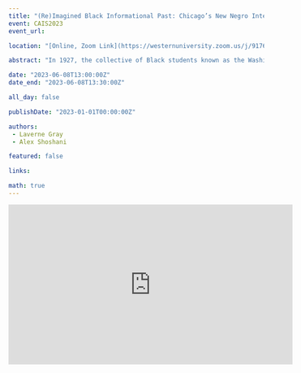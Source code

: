 ```yaml
---
title: "(Re)Imagined Black Informational Past: Chicago’s New Negro Intercollegiate Club and the Wonder Books, 1927 & 1929"
event: CAIS2023
event_url: 

location: "[Online, Zoom Link](https://westernuniversity.zoom.us/j/91763770204)"

abstract: "In 1927, the collective of Black students known as the Washington Intercollegiate Club of Chicago went out into their community to collect data about the various components of the Black experience. This research turned into the two editions of the Intercollegian Wonder Book. The Wonder Books present a Black past that notes a time of youth envisioning their community through the lens of the New Negro Movement, galvanizing to uplift and promote a new Black present in Chicago. Our project tracks the impact of the Wonder Books by examining how they have been referenced in research and journalism since their publication."

date: "2023-06-08T13:00:00Z"
date_end: "2023-06-08T13:30:00Z"

all_day: false

publishDate: "2023-01-01T00:00:00Z"

authors:
 - Laverne Gray
 - Alex Shoshani

featured: false

links:

math: true
---
```


<iframe width="560" height="315" src="https://www.youtube.com/embed/gnvMZ3b1qIo" title="YouTube video player" frameborder="0" allow="accelerometer; autoplay; clipboard-write; encrypted-media; gyroscope; picture-in-picture; web-share" allowfullscreen></iframe>
